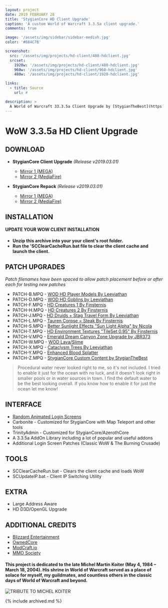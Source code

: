 ```yaml
---
layout: project
date: 2019 FEBRUARY 28
title: 'StygianCore HD Client Upgrade'
caption: 'A custom World of Warcraft 3.3.5a client upgrade.'
comments: true

image: '/assets/img/sidebar/sidebar-medivh.jpg'
color: '#684C7B'

screenshot:
  src: '/assets/img/projects/hd-client/480-hdclient.jpg'
  srcset:
    1920w: '/assets/img/projects/hd-client/480-hdclient.jpg'
    960w: '/assets/img/projects/hd-client/960-hdclient.jpg'
    480w: '/assets/img/projects/hd-client/1920-hdclient.jpg'

links:
  - title: Source
    url: #

description: >
  A World of Warcraft 33.3.5a Client Upgrade by [StygianTheBest](https://github.com/StygianTheBest/){:target="_blank"}.
---
```


# WoW 3.3.5a HD Client Upgrade

## DOWNLOAD

- **StygianCore Client Upgrade** _(Release v2019.03.01)_
  - [Mirror 1 (MEGA)](https://rebrand.ly/stygiancore_client_mega)
  - [Mirror 2 (MediaFire)](https://rebrand.ly/stygiancore_client_mediafire)

- **StygianCore Repack** _(Release v2019.03.01)_
  - [Mirror 1 (MEGA)](https://rebrand.ly/stygiancore_release_mega)
  - [Mirror 2 (MediaFire)](https://rebrand.ly/stygiancore_release_mediafire)

## INSTALLATION

#### UPDATE YOUR WOW CLIENT INSTALLATION

- **Unzip this archive into your your client's root folder.** 
- **Run the 'SCClearCacheRun.bat file to clear the client cache and launch the client.**
  
## PATCH UPGRADES
_Patch filenames have been spaced to allow patch placement before or after each for testing new patches_ 

- PATCH-B.MPQ   - [WOD HD Player Models By Leeviathan](https://model-changing.net/gc/11-leeviathans-wod-character-models/?page=2&tab=comments)
- PATCH-D.MPQ   - [WOD HD Goblins by Leeviathan](https://www.mediafire.com/file/65s9wu7tnxfxwsd/patch-GOBLINS.MPQ/file)
- PATCH-F.MPQ   - [HD Creatures 1 By Finsternis](http://www.modcraft.io/index.php?topic=10800.0)
- PATCH-H.MPQ   - [HD Creatures 2 By Finsternis](http://www.modcraft.io/index.php?topic=10800.0)
- PATCH-J.MPQ   - [HD Druids + Stag Travel Form By Leeviathan](http://www.modcraft.io/index.php?topic=9822.0)
- PATCH-L.MPQ   - [Tauren Corpse = Steak By Finsternis](https://mega.nz/#!JMMinYJQ!vcnJZPK2Gg6mVo3z3AUN06vXxfLiFYXjaLNdxThhwkY)
- PATCH-S.MPQ   - [Better Sunlight Effects "Sun Light Alpha" by Nicola](https://model-changing.net/files/file/129-sun-light-alpha-wow/)
- PATCH-T.MPQ   - [HD Environment Textures "TileSet 0.95" By Finsternis](http://www.modcraft.io/index.php?topic=11051.0)
- PATCH-V.MPQ   - [Emerald Dream Canyon Zone Upgrade by JBR373](https://www.ownedcore.com/forums/world-of-warcraft/world-of-warcraft-model-editing/wow-advanced-model-edits/512219-emerald-dream-canyon.html)
- PATCH-W.MPQ   - [WOD Lava/Slime](#)
- PATCH-X.MPQ   - [Cataclysm Trees By Leeviathan](#)
- PATCH-Y.MPQ   - [Enhanced Blood Splatter](https://model-changing.net/files/file/128-blood-mod-for-wotlk-and-cata-v3/)
- PATCH-Z.MPQ   - [StygianCore Custom Content by StygianTheBest](https://rebrand.ly/stygianthebest)

> Procedural water never looked right to me, so it's not included. I tried to enable it just for the ocean with no luck, and it doesn't look right in smaller pools or in water sources in town. I find the default water to be the best looking overall. If you know how to enable it for just the ocean let me know!

## INTERFACE

- [Random Animated Login Screens](https://rebrand.ly/randomloginscreens)
- Carbonite - Customized for StygianCore with Map Teleport and other tools
- TrinityAdmin - Customized for StygianCore/AzerothCore
- A 3.3.5a AddOn Library including a lot of popular and useful addons
- Additional Login Screen Patches (Classic WoW & The Burning Crusade)

## TOOLS

- SCClearCacheRun.bat - Clears the client cache and loads WoW
- SCUpdateIP.bat - Client IP Switching Utility

## EXTRA

- Large Address Aware
- HD D3D/OpenGL Upgrade

## ADDITIONAL CREDITS

- [Blizzard Entertainment](http://blizzard.com)
- [OwnedCore](http://ownedcore.com/)
- [ModCraft.io](http://modcraft.io/)
- [MMO Society](https://www.mmo-society.com/)

#### This project is dedicated to the late Michel Martin Koiter (May 4, 1984 – March 18, 2004). His shrine in World of Warcraft served as a place of solace for myself, my guildmates, and countless others in the classic days of World of Warcraft and beyond. 

![TRIBUTE TO MICHEL KOITER](https://stygianthebest.github.io/assets/img/projects/mod-michelkoiter/michel-koiter-tribute-stygianthebest.jpg "A Tribute to Michel Koiter")

{% include archived.md %}